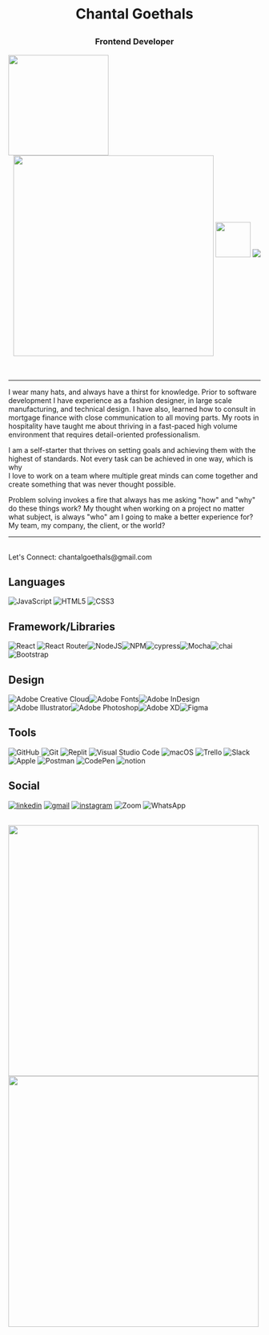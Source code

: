 # <p align="center">Chantal Goethals</p>
### <p align="center">Frontend Developer</p> 
<div align="right" width="300px">
<img src="https://img.shields.io/badge/GOECHA-brightgreen" width="200px" align="left" >
<img src="https://user-images.githubusercontent.com/102189342/194358785-382605b1-fa8c-417a-9558-733b241cb325.png" width="400px" align="center" >
<img src="https://raw.githubusercontent.com/MartinHeinz/MartinHeinz/master/wave.gif" width="70px">
<a href="https://visitorbadge.io/status?path=https%3A%2F%2Fgithub.com%2FGOECHA"><img src="https://api.visitorbadge.io/api/combined?path=https%3A%2F%2Fgithub.com%2FGOECHA&labelColor=%232ccce4&countColor=%23000000" /></a>
</div>

</br>


  
<!--  <div  align="left" > -->
 </br>


___
 
 I wear many hats, and always have a thirst for knowledge. Prior to software development I have experience as a fashion designer, in large scale manufacturing, and technical design. I have also, learned how to consult in mortgage finance with close communication to all moving parts.  My roots in hospitality have taught me about thriving in a fast-paced high volume environment that requires detail-oriented professionalism.

I am a self-starter that thrives on setting goals and achieving them with the highest of standards. Not every task can be achieved in one way, which is why </br>I love to work on a team where multiple great minds can come together and create something that was never thought possible. 

Problem solving invokes a fire that always has me asking "how" and "why" do these things work? My thought when working on a project no matter what subject, is always "who" am I going to make a better experience for? My team, my company, the client, or the world?
___
</br>
 Let's Connect: chantalgoethals@gmail.com
 </div>
<!--    </div>   -->



<br/>

## Languages

![JavaScript](https://img.shields.io/badge/javascript-%23323330.svg?style=for-the-badge&logo=javascript&logoColor=%23F7DF1E)
![HTML5](https://img.shields.io/badge/html5-%23E34F26.svg?style=for-the-badge&logo=html5&logoColor=white)
![CSS3](https://img.shields.io/badge/css3-%231572B6.svg?style=for-the-badge&logo=css3&logoColor=white)



## Framework/Libraries

![React](https://img.shields.io/badge/react-%2320232a.svg?style=for-the-badge&logo=react&logoColor=%2361DAFB)
![React Router](https://img.shields.io/badge/React_Router-CA4245?style=for-the-badge&logo=react-router&logoColor=white)![NodeJS](https://img.shields.io/badge/node.js-6DA55F?style=for-the-badge&logo=node.js&logoColor=white)![NPM](https://img.shields.io/badge/NPM-%23000000.svg?style=for-the-badge&logo=npm&logoColor=white)![cypress](https://img.shields.io/badge/-cypress-%23E5E5E5?style=for-the-badge&logo=cypress&logoColor=058a5e)![Mocha](https://img.shields.io/badge/-mocha-%238D6748?style=for-the-badge&logo=mocha&logoColor=white)![chai](https://img.shields.io/badge/chai.js-323330?style=for-the-badge&logo=chai&logoColor=red)![Bootstrap](https://img.shields.io/badge/bootstrap-%23563D7C.svg?style=for-the-badge&logo=bootstrap&logoColor=white)


## Design

![Adobe Creative Cloud](https://img.shields.io/badge/Adobe%20Creative%20Cloud-DA1F26.svg?style=for-the-badge&logo=Adobe%20Creative%20Cloud&logoColor=white)![Adobe Fonts](https://img.shields.io/badge/Adobe%20Fonts-000B1D.svg?style=for-the-badge&logo=Adobe%20Fonts&logoColor=white)![Adobe InDesign](https://img.shields.io/badge/Adobe%20InDesign-49021F?style=for-the-badge&logo=adobeindesign&logoColor=white)![Adobe Illustrator](https://img.shields.io/badge/adobe%20illustrator-%23FF9A00.svg?style=for-the-badge&logo=adobe%20illustrator&logoColor=white)![Adobe Photoshop](https://img.shields.io/badge/adobe%20photoshop-%2331A8FF.svg?style=for-the-badge&logo=adobe%20photoshop&logoColor=white)![Adobe XD](https://img.shields.io/badge/Adobe%20XD-470137?style=for-the-badge&logo=Adobe%20XD&logoColor=#FF61F6)![Figma](https://img.shields.io/badge/figma-%23F24E1E.svg?style=for-the-badge&logo=figma&logoColor=white)


## Tools

![GitHub](https://img.shields.io/badge/github-%23121011.svg?style=for-the-badge&logo=github&logoColor=white)
![Git](https://img.shields.io/badge/git-%23F05033.svg?style=for-the-badge&logo=git&logoColor=white)
![Replit](https://img.shields.io/badge/Replit-DD1200?style=for-the-badge&logo=Replit&logoColor=white)
![Visual Studio Code](https://img.shields.io/badge/Visual%20Studio%20Code-0078d7.svg?style=for-the-badge&logo=visual-studio-code&logoColor=white)
![macOS](https://img.shields.io/badge/mac%20os-000000?style=for-the-badge&logo=macos&logoColor=F0F0F0)
![Trello](https://img.shields.io/badge/Trello-%23026AA7.svg?style=for-the-badge&logo=Trello&logoColor=white)
![Slack](https://img.shields.io/badge/Slack-4A154B?style=for-the-badge&logo=slack&logoColor=white)
![Apple](https://img.shields.io/badge/Apple-%23000000.svg?style=for-the-badge&logo=apple&logoColor=white)
![Postman](https://img.shields.io/badge/Postman-FF6C37?style=for-the-badge&logo=postman&logoColor=white)
![CodePen](https://img.shields.io/badge/Codepen-000000?style=for-the-badge&logo=codepen&logoColor=white)
![notion](https://img.shields.io/badge/Notion-000000?style=for-the-badge&logo=notion&logoColor=white)



## Social

<a href="https://www.linkedin.com/in/chantalgoethalsgoecha/" rel=""><img src="https://img.shields.io/badge/linkedin-%230077B5.svg?style=for-the-badge&logo=linkedin&logoColor=white)" alt="linkedin" /></a>
<a href="www.chantalgoethals@gmail.com" rel=""><img src="https://img.shields.io/badge/Gmail-D14836?style=for-the-badge&logo=gmail&logoColor=white" alt="gmail" /></a>
<a href="https://www.instagram.com/_goecha/" rel=""><img src="https://img.shields.io/badge/Instagram-%23E4405F.svg?style=for-the-badge&logo=Instagram&logoColor=white" alt="instagram" /></a>
![Zoom](https://img.shields.io/badge/Zoom-2D8CFF?style=for-the-badge&logo=zoom&logoColor=white)
![WhatsApp](https://img.shields.io/badge/WhatsApp-25D366?style=for-the-badge&logo=whatsapp&logoColor=white)




<div>
   </br>
    <img src="https://github-readme-stats.vercel.app/api/top-langs/?username=goecha&theme=blue-green" alt="" width="500px"align="left"/><img  src="https://github-readme-stats.vercel.app/api?username=goecha&show_icons=true&theme=highcontrast" alt="" width="500px" align="left"/> 
   </br>
  </div>



<!--

 I wear many hats, and always have a thirst for knowledge. 
  <div align="right">
     </br>
     Prior to software development I have experience as a fashion designer, 
    </br>
     in large scale manufacturing, and technical design. 
    </br>
     I have also, learned how to consult in mortgage finance with close 
    </br>
     communication to all moving parts.
    </br>
     My roots in hospitality have taught me about thriving in a fast-paced,
    </br>
     high volume environment that requires detail-oriented professionalism.
    </br>
     I am a self-starter that thrives on setting goals 
    </br>
     and achieving them with the highest of standards.
     </br>
      Not every task can be achieved in one way, 
     </br>
      which is why I love to work on a team where multiple 
     </br>
      great minds can come together and create something
     </br>
      that was never thought possible. 
     </br>
      Problem solving invokes a fire 
     </br>
      that always has me asking "how" and "why" do these things work? 
     </br>
      My thought when working on a project no matter what subject, 
     </br>
      is always "who" am I going to make a better experience for?
     </br>
       My team, my company, the client, or the world?
     </br>

I wear many hats, and always have a thirst for knowledge. Prior to software development I have experience as a fashion designer, in large scale manufacturing, and technical design. I have also, learned how to consult in mortgage finance with close communication to all moving parts.  My roots in hospitality have taught me about thriving in a fast-paced high volume environment that requires detail-oriented professionalism.

I am a self-starter that thrives on setting goals and achieving them with the highest of standards. Not every task can be achieved in one way, which is why </br>I love to work on a team where multiple great minds can come together and create something that was never thought possible. 

Problem solving invokes a fire that always has me asking "how" and "why" do these things work? My thought when working on a project no matter what subject, is always "who" am I going to make a better experience for? My team, my company, the client, or the world?

   
     


**GOECHA/GOECHA** is a ✨ _special_ ✨ repository because its `README.md` (this file) appears on your GitHub profile.

## Additional Education
## Processes/Concepts

Here are some ideas to get you started:

- 🔭 I’m currently working on ...
- 🌱 I’m currently learning ...
- 👯 I’m looking to collaborate on ...
- 🤔 I’m looking for help with ...
- 💬 Ask me about ...
- 📫 How to reach me: ...
- 😄 Pronouns: ...
- ⚡ Fun fact: ...
-->
